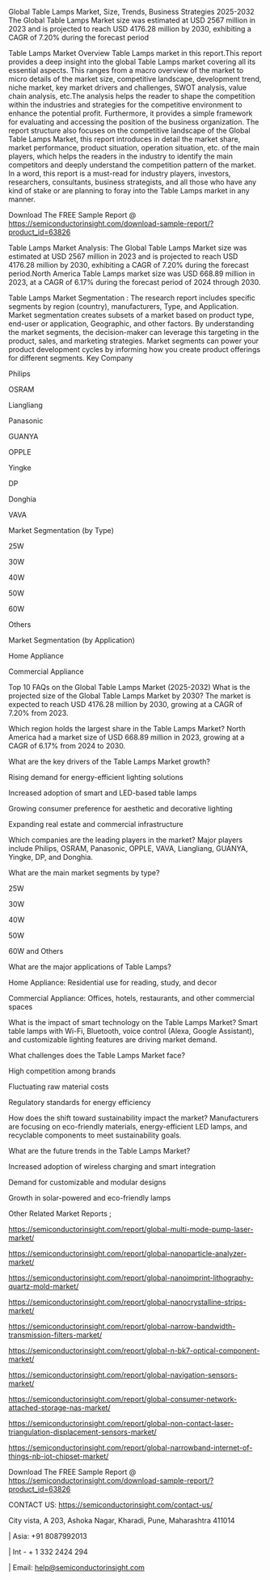 Global Table Lamps Market, Size, Trends, Business Strategies 2025-2032
The Global Table Lamps Market size was estimated at USD 2567 million in 2023 and is projected to reach USD 4176.28 million by 2030, exhibiting a CAGR of 7.20% during the forecast period


Table Lamps Market Overview
Table Lamps market in this report.This report provides a deep insight into the global Table Lamps market covering all its essential aspects. This ranges from a macro overview of the market to micro details of the market size, competitive landscape, development trend, niche market, key market drivers and challenges, SWOT analysis, value chain analysis, etc.The analysis helps the reader to shape the competition within the industries and strategies for the competitive environment to enhance the potential profit. Furthermore, it provides a simple framework for evaluating and accessing the position of the business organization. The report structure also focuses on the competitive landscape of the Global Table Lamps Market, this report introduces in detail the market share, market performance, product situation, operation situation, etc. of the main players, which helps the readers in the industry to identify the main competitors and deeply understand the competition pattern of the market. In a word, this report is a must-read for industry players, investors, researchers, consultants, business strategists, and all those who have any kind of stake or are planning to foray into the Table Lamps market in any manner.


Download The FREE Sample Report @ https://semiconductorinsight.com/download-sample-report/?product_id=63826 

 

Table Lamps Market Analysis:
The Global Table Lamps Market size was estimated at USD 2567 million in 2023 and is projected to reach USD 4176.28 million by 2030, exhibiting a CAGR of 7.20% during the forecast period.North America Table Lamps market size was USD 668.89 million in 2023, at a CAGR of 6.17% during the forecast period of 2024 through 2030. 

Table Lamps Market Segmentation :
The research report includes specific segments by region (country), manufacturers, Type, and Application. Market segmentation creates subsets of a market based on product type, end-user or application, Geographic, and other factors. By understanding the market segments, the decision-maker can leverage this targeting in the product, sales, and marketing strategies. Market segments can power your product development cycles by informing how you create product offerings for different segments. Key Company

Philips

OSRAM

Liangliang

Panasonic

GUANYA

OPPLE

Yingke

DP

Donghia

VAVA

Market Segmentation (by Type)

25W

30W

40W

50W

60W

Others

Market Segmentation (by Application)

Home Appliance

Commercial Appliance

Top 10 FAQs on the Global Table Lamps Market (2025-2032)
What is the projected size of the Global Table Lamps Market by 2030?
The market is expected to reach USD 4176.28 million by 2030, growing at a CAGR of 7.20% from 2023.

Which region holds the largest share in the Table Lamps Market?
North America had a market size of USD 668.89 million in 2023, growing at a CAGR of 6.17% from 2024 to 2030.

What are the key drivers of the Table Lamps Market growth?

Rising demand for energy-efficient lighting solutions

Increased adoption of smart and LED-based table lamps

Growing consumer preference for aesthetic and decorative lighting

Expanding real estate and commercial infrastructure

Which companies are the leading players in the market?
Major players include Philips, OSRAM, Panasonic, OPPLE, VAVA, Liangliang, GUANYA, Yingke, DP, and Donghia.

What are the main market segments by type?

25W

30W

40W

50W

60W and Others

What are the major applications of Table Lamps?

Home Appliance: Residential use for reading, study, and decor

Commercial Appliance: Offices, hotels, restaurants, and other commercial spaces

What is the impact of smart technology on the Table Lamps Market?
Smart table lamps with Wi-Fi, Bluetooth, voice control (Alexa, Google Assistant), and customizable lighting features are driving market demand.

What challenges does the Table Lamps Market face?

High competition among brands

Fluctuating raw material costs

Regulatory standards for energy efficiency

How does the shift toward sustainability impact the market?
Manufacturers are focusing on eco-friendly materials, energy-efficient LED lamps, and recyclable components to meet sustainability goals.

What are the future trends in the Table Lamps Market?

Increased adoption of wireless charging and smart integration

Demand for customizable and modular designs

Growth in solar-powered and eco-friendly lamps


Other Related Market Reports ;  

https://semiconductorinsight.com/report/global-multi-mode-pump-laser-market/

https://semiconductorinsight.com/report/global-nanoparticle-analyzer-market/

https://semiconductorinsight.com/report/global-nanoimprint-lithography-quartz-mold-market/

https://semiconductorinsight.com/report/global-nanocrystalline-strips-market/

https://semiconductorinsight.com/report/global-narrow-bandwidth-transmission-filters-market/

https://semiconductorinsight.com/report/global-n-bk7-optical-component-market/

https://semiconductorinsight.com/report/global-navigation-sensors-market/

https://semiconductorinsight.com/report/global-consumer-network-attached-storage-nas-market/

https://semiconductorinsight.com/report/global-non-contact-laser-triangulation-displacement-sensors-market/

https://semiconductorinsight.com/report/global-narrowband-internet-of-things-nb-iot-chipset-market/


Download The FREE Sample Report @ https://semiconductorinsight.com/download-sample-report/?product_id=63826 

CONTACT US: https://semiconductorinsight.com/contact-us/ 

City vista, A 203, Ashoka Nagar, Kharadi, Pune, Maharashtra 411014 

| Asia: +91 8087992013 

| Int - + 1 332 2424 294 

| Email: help@semiconductorinsight.com 
